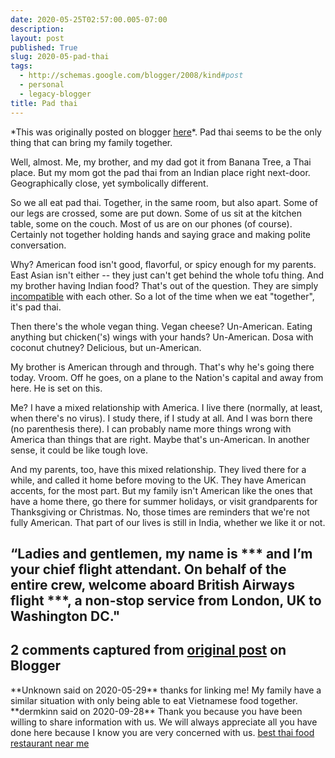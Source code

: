 ```yaml
---
date: 2020-05-25T02:57:00.005-07:00
description: 
layout: post
published: True
slug: 2020-05-pad-thai
tags:
  - http://schemas.google.com/blogger/2008/kind#post
  - personal
  - legacy-blogger
title: Pad thai
---
```


\*This was originally posted on blogger [here](https://www.rohanprasad.org/2020/05/pad-thai.html)\*.
Pad thai seems to be the only thing that can bring my family together.  

  

Well, almost. Me, my brother, and my dad got it from Banana Tree, a Thai place. But my mom got the pad thai from an Indian place right next-door. Geographically close, yet symbolically different.  

  

So we all eat pad thai. Together, in the same room, but also apart. Some of our legs are crossed, some are put down. Some of us sit at the kitchen table, some on the couch. Most of us are on our phones (of course). Certainly not together holding hands and saying grace and making polite conversation.  

  

Why? American food isn't good, flavorful, or spicy enough for my parents. East Asian isn't either -- they just can't get behind the whole tofu thing. And my brother having Indian food? That's out of the question. They are simply [incompatible](https://wwwdabblebabble.wordpress.com/2020/05/05/dont-point-the-finger/) with each other. So a lot of the time when we eat "together", it's pad thai.  

  

Then there's the whole vegan thing. Vegan cheese? Un-American. Eating anything but chicken('s) wings with your hands? Un-American. Dosa with coconut chutney? Delicious, but un-American.  

  

My brother is American through and through. That's why he's going there today. Vroom. Off he goes, on a plane to the Nation's capital and away from here. He is set on this.  

  

Me? I have a mixed relationship with America. I live there (normally, at least, when there's no virus). I study there, if I study at all. And I was born there (no parenthesis there). I can probably name more things wrong with America than things that are right. Maybe that's un-American. In another sense, it could be like tough love.  

  

And my parents, too, have this mixed relationship. They lived there for a while, and called it home before moving to the UK. They have American accents, for the most part. But my family isn't American like the ones that have a home there, go there for summer holidays, or visit grandparents for Thanksgiving or Christmas. No, those times are reminders that we're not fully American. That part of our lives is still in India, whether we like it or not.  

  

“Ladies and gentlemen, my name is \*\*\* and I’m your chief flight attendant. On behalf of the entire crew, welcome aboard British Airways flight \*\*\*, a non-stop service from London, UK to Washington DC."
---
## 2 comments captured from [original post](https://www.rohanprasad.org/2020/05/pad-thai.html) on Blogger
\*\*Unknown said on 2020-05-29\*\*
thanks for linking me! My family have a similar situation with only being able to eat Vietnamese food together.
\*\*dermkinn said on 2020-09-28\*\*
Thank you because you have been willing to share information with us. We will always appreciate all you have done here because I know you are very concerned with us. [best thai food restaurant near me](https://www.kinndermchermside.com.au/)